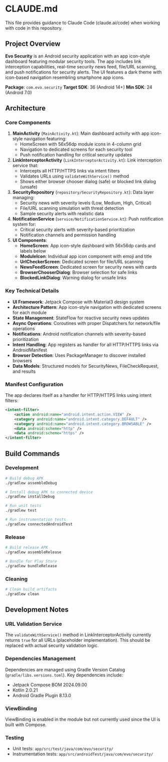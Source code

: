 # CLAUDE.md

This file provides guidance to Claude Code (claude.ai/code) when working with code in this repository.

## Project Overview

**Evo Security** is an Android security application with an app icon-style dashboard featuring modular security tools. The app includes link interception capabilities, real-time security news feed, file/URL scanning, and push notifications for security alerts. The UI features a dark theme with icon-based navigation resembling smartphone app icons.

**Package**: `com.evo.security`
**Target SDK**: 36 (Android 14+)
**Min SDK**: 24 (Android 7.0)

## Architecture

### Core Components

1. **MainActivity** (`MainActivity.kt`): Main dashboard activity with app icon-style navigation featuring:
   - HomeScreen with 56x56dp module icons in 4-column grid
   - Navigation to dedicated screens for each security tool
   - Push notification handling for critical security updates
2. **LinkInterceptorActivity** (`LinkInterceptorActivity.kt`): Link interception service that:
   - Intercepts all HTTP/HTTPS links via intent filters
   - Validates URLs using `validateWithService()` method
   - Shows either browser chooser dialog (safe) or blocked link dialog (unsafe)
3. **SecurityRepository** (`repository/SecurityRepository.kt`): Data layer managing:
   - Security news with severity levels (Low, Medium, High, Critical)
   - File/URL scanning simulation with threat detection
   - Sample security alerts with realistic data
4. **NotificationService** (`service/NotificationService.kt`): Push notification system for:
   - Critical security alerts with severity-based prioritization
   - Notification channels and permission handling
5. **UI Components**:
   - **HomeScreen**: App icon-style dashboard with 56x56dp cards and labels below
   - **ModuleIcon**: Individual app icon component with emoji and title
   - **UrlCheckerScreen**: Dedicated screen for file/URL scanning
   - **NewsFeedScreen**: Dedicated screen for security news with cards
   - **BrowserChooserDialog**: Browser selection for safe links
   - **BlockedLinkDialog**: Warning dialog for unsafe links

### Key Technical Details

- **UI Framework**: Jetpack Compose with Material3 design system
- **Architecture Pattern**: App icon-style navigation with dedicated screens for each module
- **State Management**: StateFlow for reactive security news updates
- **Async Operations**: Coroutines with proper Dispatchers for network/file operations
- **Notifications**: Android notification channels with severity-based prioritization
- **Intent Handling**: App registers as handler for all HTTP/HTTPS links via AndroidManifest
- **Browser Detection**: Uses PackageManager to discover installed browsers
- **Data Models**: Structured models for SecurityNews, FileCheckRequest, and results

### Manifest Configuration

The app declares itself as a handler for HTTP/HTTPS links using intent filters:
```xml
<intent-filter>
    <action android:name="android.intent.action.VIEW" />
    <category android:name="android.intent.category.DEFAULT" />
    <category android:name="android.intent.category.BROWSABLE" />
    <data android:scheme="http" />
    <data android:scheme="https" />
</intent-filter>
```

## Build Commands

### Development
```bash
# Build debug APK
./gradlew assembleDebug

# Install debug APK to connected device
./gradlew installDebug

# Run unit tests
./gradlew test

# Run instrumentation tests
./gradlew connectedAndroidTest
```

### Release
```bash
# Build release APK
./gradlew assembleRelease

# Bundle for Play Store
./gradlew bundleRelease
```

### Cleaning
```bash
# Clean build artifacts
./gradlew clean
```

## Development Notes

### URL Validation Service
The `validateWithService()` method in LinkInterceptorActivity currently returns `true` for all URLs (placeholder implementation). This should be replaced with actual security validation logic.

### Dependencies Management
Dependencies are managed using Gradle Version Catalog (`gradle/libs.versions.toml`). Key dependencies include:
- Jetpack Compose BOM 2024.09.00
- Kotlin 2.0.21
- Android Gradle Plugin 8.13.0

### ViewBinding
ViewBinding is enabled in the module but not currently used since the UI is built with Compose.

### Testing
- Unit tests: `app/src/test/java/com/evo/security/`
- Instrumentation tests: `app/src/androidTest/java/com/evo/security/`